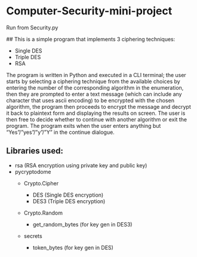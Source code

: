 # Computer-Security-mini-project
<p>Run from Security.py</p>
## This is a simple program that implements 3 ciphering techniques:
<ul>
<li>Single DES</li>
<li>Triple DES</li>
<li>RSA</li>
</ul>
The program is written in Python and executed in a CLI terminal; the user starts by selecting a ciphering technique from the available choices by entering the number of the corresponding algorithm in the enumeration, then they are prompted to enter a text message (which can include any character that uses ascii encoding) to be encrypted with the chosen algorithm, the program then proceeds to encrypt the message and decrypt it back to plaintext form and displaying the results on screen.
The user is then free to decide whether to continue with another algorithm or exit the program. The program exits when the user enters anything but “Yes”/”yes”/”y”/”Y” in the continue dialogue.

## Libraries used:
<ul>
<li>rsa (RSA encryption using private key and public key)</li>
<li>pycryptodome</li>
  <ul><li>Crypto.Cipher</li>
    <ul><li>DES (Single DES encryption)</li>
	      <li>DES3 (Triple DES encryption)</li></ul></ul>
  <ul><li>Crypto.Random</li>
	  <ul><li>get_random_bytes (for key gen in DES3)</li></ul></ul>
  <ul><li>secrets</li>
    <ul><li>token_bytes (for key gen in DES)</li></ul>
</ul>
